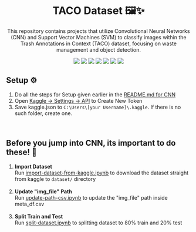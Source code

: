 <h1 align="center"> TACO Dataset 🖼️✨ </h1>
<p align="center"> This repository contains projects that utilize Convolutional Neural Networks (CNN) and Support Vector Machines (SVM) to classify images within the Trash Annotations in Context (TACO) dataset, focusing on waste management and object detection.</p>

<div align="center">
  <img src="https://img.shields.io/badge/python-3670A0?style=for-the-badge&logo=python&logoColor=ffdd54">
  <img src="https://img.shields.io/badge/jupyter-%23FA0F00.svg?style=for-the-badge&logo=jupyter&logoColor=white">
  <img src="https://img.shields.io/badge/TensorFlow-%23FF6F00?style=for-the-badge&logo=tensorflow&logoColor=white">
  <img src="https://img.shields.io/badge/scikit%20learn-%23F7931E?style=for-the-badge&logo=scikitlearn&logoColor=white">
  <img src="https://img.shields.io/badge/pandas-%23150458?style=for-the-badge&logo=pandas&logoColor=white">
  <img src="https://img.shields.io/badge/numpy-5aaacd?style=for-the-badge&logo=numpy&logoColor=5575cc">
  <img src="https://img.shields.io/badge/matplotlib-1f5379?style=for-the-badge&logoColor=5575cc">
</div>

<h2>Setup ⚙️</h2>
<ol>
  <li>Do all the steps for Setup given earlier in the <a href="https://github.com/valselt/valseltlibrary/blob/main/MACHINE%20LEARNING/CNN/README.md">README.md for CNN</a></li>
  <li>Open <a href="https://www.kaggle.com/settings#:~:text=THEME-,API,-Using%20Kaggle%27s%20beta">Kaggle -> Settings -> API</a> to Create New Token</li>
  <li>Save kaggle.json to <code>C:\Users\[your Username]\.kaggle</code>. If there is no such folder, create one.</li>
  
</ol>
</br>

<h2>Before you jump into CNN, its important to do these! 🤔</h2>
<ol>
  <li><strong>Import Dataset</strong> </br> Run <a href="https://github.com/valselt/valseltlibrary/blob/main/MACHINE%20LEARNING/CNN/TACO%20Trash/import-dataset-from-kaggle.ipynb">import-dataset-from-kaggle.ipynb</a> to download the dataset straight from kaggle to <code>dataset/</code> directory</li></br>
  <li><strong>Update "img_file" Path</strong> </br> Run <a href="https://github.com/valselt/valseltlibrary/blob/main/MACHINE%20LEARNING/CNN/TACO%20Trash/update-path-csv.ipynb">update-path-csv.ipynb</a> to update the "img_file" path inside meta_df.csv</li></br>
  <li><strong>Split Train and Test</strong> </br> Run <a href="https://github.com/valselt/valseltlibrary/blob/main/MACHINE%20LEARNING/CNN/TACO%20Trash/split-dataset.ipynb">split-dataset.ipynb</a> to splitting dataset to 80% train and 20% test</li></br>
  
</ol>
